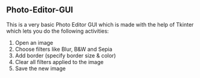 ## Photo-Editor-GUI

This is a very basic Photo Editor GUI which is made with the help of Tkinter which lets you do the following activities:

1. Open an image
2. Choose filters like Blur, B&W and Sepia
3. Add border (specify border size & color)
4. Clear all filters applied to the image
5. Save the new image

